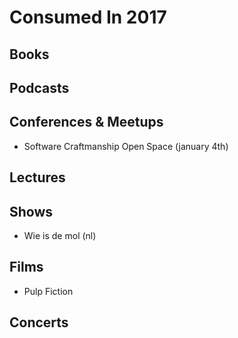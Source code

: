 # Consumed In 2017


## Books



## Podcasts



## Conferences & Meetups

- Software Craftmanship Open Space (january 4th)


## Lectures



## Shows

- Wie is de mol (nl)


## Films

- Pulp Fiction


## Concerts

